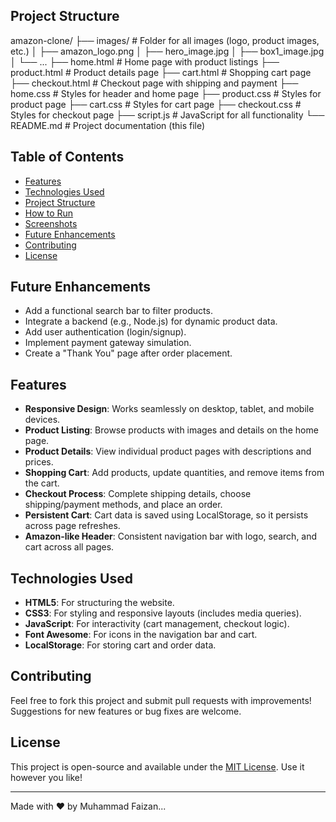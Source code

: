 ## Project Structure
amazon-clone/
├── images/                # Folder for all images (logo, product images, etc.)
│   ├── amazon_logo.png
│   ├── hero_image.jpg
│   ├── box1_image.jpg
│   └── ...
├── home.html             # Home page with product listings
├── product.html          # Product details page
├── cart.html             # Shopping cart page
├── checkout.html         # Checkout page with shipping and payment
├── home.css             # Styles for header and home page
├── product.css          # Styles for product page
├── cart.css             # Styles for cart page
├── checkout.css         # Styles for checkout page
├── script.js            # JavaScript for all functionality
└── README.md            # Project documentation (this file)

## Table of Contents
- [Features](#features)
- [Technologies Used](#technologies-used)
- [Project Structure](#project-structure)
- [How to Run](#how-to-run)
- [Screenshots](#screenshots)
- [Future Enhancements](#future-enhancements)
- [Contributing](#contributing)
- [License](#license)

## Future Enhancements
- Add a functional search bar to filter products.
- Integrate a backend (e.g., Node.js) for dynamic product data.
- Add user authentication (login/signup).
- Implement payment gateway simulation.
- Create a "Thank You" page after order placement.

## Features
- **Responsive Design**: Works seamlessly on desktop, tablet, and mobile devices.
- **Product Listing**: Browse products with images and details on the home page.
- **Product Details**: View individual product pages with descriptions and prices.
- **Shopping Cart**: Add products, update quantities, and remove items from the cart.
- **Checkout Process**: Complete shipping details, choose shipping/payment methods, and place an order.
- **Persistent Cart**: Cart data is saved using LocalStorage, so it persists across page refreshes.
- **Amazon-like Header**: Consistent navigation bar with logo, search, and cart across all pages.

## Technologies Used
- **HTML5**: For structuring the website.
- **CSS3**: For styling and responsive layouts (includes media queries).
- **JavaScript**: For interactivity (cart management, checkout logic).
- **Font Awesome**: For icons in the navigation bar and cart.
- **LocalStorage**: For storing cart and order data.

## Contributing
Feel free to fork this project and submit pull requests with improvements! Suggestions for new features or bug fixes are welcome.

## License
This project is open-source and available under the [MIT License](LICENSE). Use it however you like!

---
Made with ❤️ by Muhammad Faizan...
